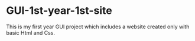 # GUI-1st-year-1st-site
This is my first year GUI project which includes a website created only with basic Html and Css.
